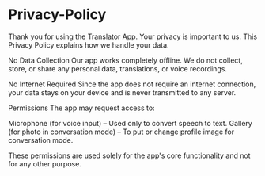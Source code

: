 # Privacy-Policy
Thank you for using the Translator App. Your privacy is important to us. This Privacy Policy explains how we handle your data.

No Data Collection
Our app works completely offline. We do not collect, store, or share any personal data, translations, or voice recordings.

No Internet Required
Since the app does not require an internet connection, your data stays on your device and is never transmitted to any server.

Permissions
The app may request access to:

Microphone (for voice input) – Used only to convert speech to text.
Gallery (for photo in conversation mode) – To put or change profile image for conversation mode.

These permissions are used solely for the app's core functionality and not for any other purpose.

